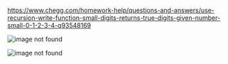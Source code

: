 https://www.chegg.com/homework-help/questions-and-answers/use-recursion-write-function-small-digits-returns-true-digits-given-number-small-0-1-2-3-4-q93548169

![image not found](https://cdn.discordapp.com/attachments/777783416346902538/949881865718857748/unknown.png)

![image not found](https://cdn.discordapp.com/attachments/777783416346902538/949881959792922624/unknown.png)
